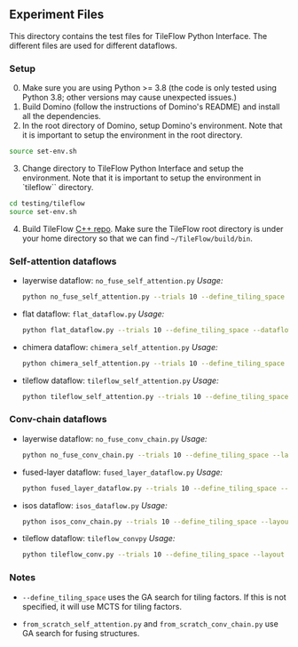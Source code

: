 ## Experiment Files

This directory contains the test files for TileFlow Python Interface.
The different files are used for different dataflows.

### Setup
0. Make sure you are using Python >= 3.8 (the code is only tested using Python 3.8; other versions may cause unexpected issues.)
1. Build Domino (follow the instructions of Domino's README) and install all the dependencies.
2. In the root directory of Domino, setup Domino's environment. Note that it is important to setup the environment in the root directory.
```sh
source set-env.sh
``` 
3. Change directory to TileFlow Python Interface and setup the environment. Note that it is important to setup the environment in `tileflow`` directory.
```sh
cd testing/tileflow
source set-env.sh
```
4. Build TileFlow [C++ repo](https://github.com/pku-liang/TileFlow). Make sure the TileFlow root directory is under your home directory so that we can find `~/TileFlow/build/bin`.

### Self-attention dataflows
- layerwise dataflow: `no_fuse_self_attention.py`
    *Usage:* 
    ```sh
    python no_fuse_self_attention.py --trials 10 --define_tiling_space
    ```

- flat dataflow: `flat_dataflow.py`
    *Usage:* 
    ```sh
    python flat_dataflow.py --trials 10 --define_tiling_space --dataflow rgran
    ```

- chimera dataflow: `chimera_self_attention.py`
    *Usage:* 
    ```sh
    python chimera_self_attention.py --trials 10 --define_tiling_space
    ```

- tileflow dataflow: `tileflow_self_attention.py`
    *Usage:* 
    ```sh
    python tileflow_self_attention.py --trials 10 --define_tiling_space
    ```

### Conv-chain dataflows
- layerwise dataflow: `no_fuse_conv_chain.py`
    *Usage:* 
    ```sh
    python no_fuse_conv_chain.py --trials 10 --define_tiling_space --layout nhwc
    ```

- fused-layer dataflow: `fused_layer_dataflow.py`
    *Usage:* 
    ```sh
    python fused_layer_dataflow.py --trials 10 --define_tiling_space --layout nhwc
    ```

- isos dataflow: `isos_dataflow.py`
    *Usage:* 
    ```sh
    python isos_conv_chain.py --trials 10 --define_tiling_space --layout nhwc
    ```

- tileflow dataflow: `tileflow_convpy`
    *Usage:* 
    ```sh
    python tileflow_conv.py --trials 10 --define_tiling_space --layout nhwc
    ```

### Notes
- `--define_tiling_space` uses the GA search for tiling factors. If this is not specified, it will use MCTS for tiling factors.

- `from_scratch_self_attention.py` and `from_scratch_conv_chain.py` use GA search for fusing structures.